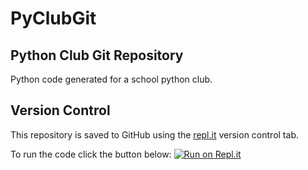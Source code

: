 # PyClubGit
## Python Club Git Repository
Python code generated for a school python club. 

## Version Control
This repository is saved to GitHub using the [repl.it](https://repl.it) version control tab.

To run the code click the button below:
[![Run on Repl.it](https://repl.it/@TeamCrow/PyClub)](https://repl.it/@TeamCrow/PyClub)